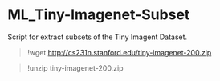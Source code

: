 # ML_Tiny-Imagenet-Subset
 Script for extract subsets of the Tiny Imagent Dataset. 

 >!wget http://cs231n.stanford.edu/tiny-imagenet-200.zip
 
 > !unzip tiny-imagenet-200.zip
